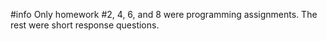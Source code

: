 #info
Only homework #2, 4, 6, and 8 were programming assignments. The rest were short response questions.
